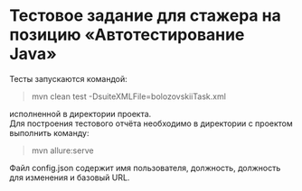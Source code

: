 Тестовое задание для стажера на позицию «Автотестирование Java»
===
Тесты запускаются командой:
>mvn clean test -DsuiteXMLFile=bolozovskiiTask.xml
>
исполненной в директории проекта.  
Для построения тестового отчёта необходимо в директории с проектом выполнить команду:
>mvn allure:serve
>
Файл config.json содержит имя пользователя, должность, должность для изменения и базовый URL.
